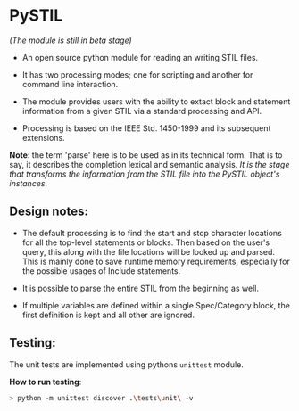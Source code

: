 # PySTIL
*(The module is still in beta stage)*
* An open source python module for reading an writing STIL files. 

* It has two processing modes; one for scripting and another for command line interaction. 

* The module provides users with the ability to extact block and statement information from a given STIL via a standard processing and API. 

* Processing is based on the IEEE Std. 1450-1999 and its subsequent extensions. 

**Note**: the term 'parse' here is to be used as in its technical form. That is to say, it describes the completion lexical and semantic analysis. *It is the stage that transforms the information from the STIL file into the PySTIL object's instances*. 

## Design notes: 

* The default processing is to find the start and stop character locations for all the top-level statements or blocks. Then based on the user's query, this along with the file locations will be looked up and parsed. This is mainly done to save runtime  memory requirements, especially for the possible usages of Include statements.  

* It is possible to parse the entire STIL from the beginning as well. 

* If multiple variables are defined within a single Spec/Category block, the 
first definition is kept and all other are ignored. 







## Testing: 
The unit tests are implemented using pythons `unittest` module. 

**How to run testing**: 
``` bash
> python -m unittest discover .\tests\unit\ -v
```



